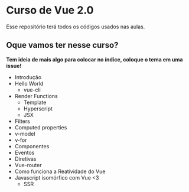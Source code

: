 # Curso de Vue 2.0

Esse repositório terá todos os códigos usados nas aulas.

## Oque vamos ter nesse curso?

**Tem ideia de mais algo para colocar no índice, coloque o tema em uma issue!**

+ Introdução
+ Hello World
  - vue-cli
+ Render Functions
  - Template
  - Hyperscript
  - JSX
+ Filters
+ Computed properties
+ v-model
+ v-for
+ Componentes
+ Eventos
+ Diretivas
+ Vue-router
+ Como funciona a Reatividade do Vue
+ Javascript isomórfico com Vue <3
  - SSR

